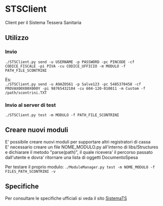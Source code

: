 # STSClient

Client per il Sistema Tessera Sanitaria

## Utilizzo
### Invio
`./STSClient.py send -u USERNAME -p PASSWORD -pc PINCODE -cf CODICE_FISCALE -pi PIVA -cu CODICE_UFFICIO -m MODULO -f PATH_FILE_SCONTRINI`   

Es:  
`./STSClient.py send -u A9AZOS61 -p Salve123 -pc 5485370458 -cf PROVAX00X00X000Y -pi 98765432104 -cu 604-120-010011 -m Custom -f /path/scontrini.TXT`

### Invio al server di test
`./STSClient.py test -m MODULO -f PATH_FILE_SCONTRINI`


## Creare nuovi moduli
E' possibile creare nuovi moduli per supportare altri registratori di cassa  
E' necessario creare un file NOME_MODULO.py all'interno di libs/Structures  
e dichiarare il metodo "parse(path)", il quale ricevera' il percorso passato dall'utente
e dovra' ritornare una lista di oggetti DocumentoSpesa

Per testare il proprio modulo:
`./ModuleManager.py test -m NOME_MODULO -f FILES_PATH_SCONTRINI -v`

## Specifiche
Per consultare le specifiche ufficiali si veda il sito [SistemaTS]( http://sistemats1.sanita.finanze.it/wps/content/Portale_Tessera_Sanitaria/STS_Sanita/Home/Sistema+TS+informa/730+-+Spese+Sanitarie/730+-+Spese+Sanitarie+-+Documenti+di+progetto+e+specifiche+tecniche/)
